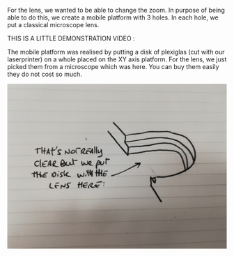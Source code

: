 For the lens, we wanted to be able to change the zoom. In purpose of being able to do this, we create a mobile platform with 3 holes. In each hole, we put a classical microscope lens.

THIS IS A LITTLE DEMONSTRATION VIDEO :


The mobile platform was realised by putting a disk of plexiglas (cut with our laserprinter) on a whole placed on the XY axis platform. For the lens, we just picked them from a microscope which was here. You can buy them easily they do not cost so much.

![alt text](https://github.com/MakerLabCRI/FrugalMicroscope/blob/master/StudentStories/The%20Brachioscope/Images/IMG_20181019_163037.jpg)
